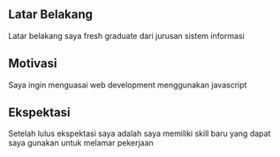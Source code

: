 [//]: # (Ceritakan sedikit tentang latar belakangmu seperti pendidikan terakhir atau pekerjaan sebelumnya)
## Latar Belakang
Latar belakang saya fresh graduate dari jurusan sistem informasi

[//]: # (Motivasi apa yang mendorongmu untuk ikut program coding bootcamp di Hacktiv8?)
## Motivasi
Saya ingin menguasai web development menggunakan javascript

[//]: # (Beri tahu kami, apa yang ingin kamu dapatkan di Hacktiv8 dan apa yang ingin kamu capai setelah lulus dari sini?)
## Ekspektasi
Setelah lulus ekspektasi saya adalah saya memiliki skill baru yang dapat saya gunakan untuk melamar pekerjaan

[//]: # (Apakah ada hal lain yang ingin disampaikan? Bila ada, kamu bebas untuk menuliskannya)
